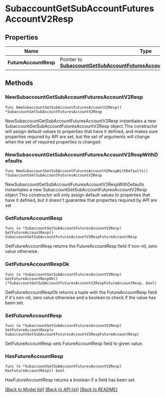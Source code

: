 # SubaccountGetSubAccountFuturesAccountV2Resp

## Properties

Name | Type | Description | Notes
------------ | ------------- | ------------- | -------------
**FutureAccountResp** | Pointer to [**SubaccountGetSubAccountFuturesAccountV2RespFutureAccountResp**](SubaccountGetSubAccountFuturesAccountV2RespFutureAccountResp.md) |  | [optional] 

## Methods

### NewSubaccountGetSubAccountFuturesAccountV2Resp

`func NewSubaccountGetSubAccountFuturesAccountV2Resp() *SubaccountGetSubAccountFuturesAccountV2Resp`

NewSubaccountGetSubAccountFuturesAccountV2Resp instantiates a new SubaccountGetSubAccountFuturesAccountV2Resp object
This constructor will assign default values to properties that have it defined,
and makes sure properties required by API are set, but the set of arguments
will change when the set of required properties is changed

### NewSubaccountGetSubAccountFuturesAccountV2RespWithDefaults

`func NewSubaccountGetSubAccountFuturesAccountV2RespWithDefaults() *SubaccountGetSubAccountFuturesAccountV2Resp`

NewSubaccountGetSubAccountFuturesAccountV2RespWithDefaults instantiates a new SubaccountGetSubAccountFuturesAccountV2Resp object
This constructor will only assign default values to properties that have it defined,
but it doesn't guarantee that properties required by API are set

### GetFutureAccountResp

`func (o *SubaccountGetSubAccountFuturesAccountV2Resp) GetFutureAccountResp() SubaccountGetSubAccountFuturesAccountV2RespFutureAccountResp`

GetFutureAccountResp returns the FutureAccountResp field if non-nil, zero value otherwise.

### GetFutureAccountRespOk

`func (o *SubaccountGetSubAccountFuturesAccountV2Resp) GetFutureAccountRespOk() (*SubaccountGetSubAccountFuturesAccountV2RespFutureAccountResp, bool)`

GetFutureAccountRespOk returns a tuple with the FutureAccountResp field if it's non-nil, zero value otherwise
and a boolean to check if the value has been set.

### SetFutureAccountResp

`func (o *SubaccountGetSubAccountFuturesAccountV2Resp) SetFutureAccountResp(v SubaccountGetSubAccountFuturesAccountV2RespFutureAccountResp)`

SetFutureAccountResp sets FutureAccountResp field to given value.

### HasFutureAccountResp

`func (o *SubaccountGetSubAccountFuturesAccountV2Resp) HasFutureAccountResp() bool`

HasFutureAccountResp returns a boolean if a field has been set.


[[Back to Model list]](../README.md#documentation-for-models) [[Back to API list]](../README.md#documentation-for-api-endpoints) [[Back to README]](../README.md)


